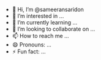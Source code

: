 - 👋 Hi, I’m @sameeransaridon
- 👀 I’m interested in ...
- 🌱 I’m currently learning ...
- 💞️ I’m looking to collaborate on ...
- 📫 How to reach me ...
- 😄 Pronouns: ...
- ⚡ Fun fact: ...

<!---
sameeransaridon/sameeransaridon is a ✨ special ✨ repository because its `README.md` (this file) appears on your GitHub profile.
You can click the Preview link to take a look at your changes.
--->
